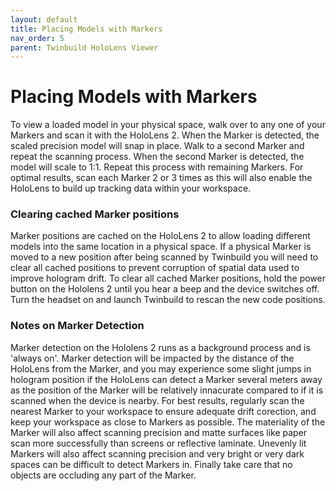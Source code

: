 ```yaml
---
layout: default
title: Placing Models with Markers
nav_order: 5
parent: Twinbuild HoloLens Viewer
---
```


# Placing Models with Markers

To view a loaded model in your physical space, walk over to any one of your Markers and scan it with the HoloLens 2. When the Marker is detected, the scaled precision model will snap in place. Walk to a second Marker and repeat the scanning process. When the second Marker is detected, the model will scale to 1:1. Repeat this process with remaining Markers. For optimal results, scan each Marker 2 or 3 times as this will also enable the HoloLens to build up tracking data within your workspace.

### Clearing cached Marker positions

Marker positions are cached on the HoloLens 2 to allow loading different models into the same location in a physical space. If a physical Marker is moved to a new position after being scanned by Twinbuild you will need to clear all cached positions to prevent corruption of spatial data used to improve hologram drift. To clear all cached Marker positions, hold the power button on the Hololens 2 until you hear a beep and the device switches off. Turn the headset on and launch Twinbuild to rescan the new code positions.

### Notes on Marker Detection

Marker detection on the Hololens 2 runs as a background process and is 'always on'. Marker detection will be impacted by the distance of the HoloLens from the Marker, and you may experience some slight jumps in hologram position if the HoloLens can detect a Marker several meters away as the position of the Marker will be relatively innacurate compared to if it is scanned when the device is nearby. For best results, regularly scan the nearest Marker to your workspace to ensure adequate drift corection, and keep your workspace as close to Markers as possible. The materiality of the Marker will also affect scanning precision and matte surfaces like paper scan more successfully than screens or reflective laminate. Unevenly lit Markers will also affect scanning precision and very bright or very dark spaces can be difficult to detect Markers in. Finally take care that no objects are occluding any part of the Marker.
